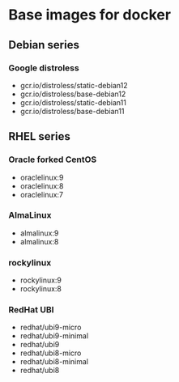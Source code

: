 # Base images for docker

## Debian series

### Google distroless
* gcr.io/distroless/static-debian12        
* gcr.io/distroless/base-debian12        
* gcr.io/distroless/static-debian11        
* gcr.io/distroless/base-debian11        

## RHEL series

### Oracle forked CentOS

* oraclelinux:9
* oraclelinux:8
* oraclelinux:7

### AlmaLinux

* almalinux:9
* almalinux:8

### rockylinux

* rockylinux:9
* rockylinux:8

### RedHat UBI

* redhat/ubi9-micro
* redhat/ubi9-minimal
* redhat/ubi9
* redhat/ubi8-micro
* redhat/ubi8-minimal
* redhat/ubi8